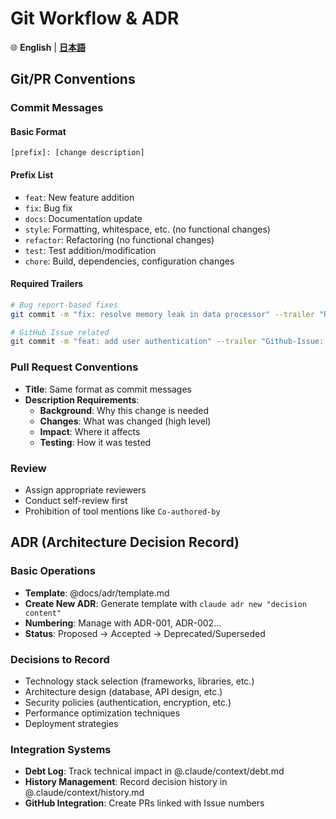 # Git Workflow & ADR

🌐 **English** | **[日本語](git-workflow_ja.md)**

## Git/PR Conventions

### Commit Messages

#### Basic Format
`[prefix]: [change description]`

#### Prefix List
- `feat`: New feature addition
- `fix`: Bug fix
- `docs`: Documentation update
- `style`: Formatting, whitespace, etc. (no functional changes)
- `refactor`: Refactoring (no functional changes)
- `test`: Test addition/modification
- `chore`: Build, dependencies, configuration changes

#### Required Trailers
```bash
# Bug report-based fixes
git commit -m "fix: resolve memory leak in data processor" --trailer "Reported-by: Username"

# GitHub Issue related
git commit -m "feat: add user authentication" --trailer "Github-Issue: #123"
```

### Pull Request Conventions
- **Title**: Same format as commit messages
- **Description Requirements**:
  - **Background**: Why this change is needed
  - **Changes**: What was changed (high level)
  - **Impact**: Where it affects
  - **Testing**: How it was tested

### Review
- Assign appropriate reviewers
- Conduct self-review first
- Prohibition of tool mentions like `Co-authored-by`

## ADR (Architecture Decision Record)

### Basic Operations
- **Template**: @docs/adr/template.md
- **Create New ADR**: Generate template with `claude adr new "decision content"`
- **Numbering**: Manage with ADR-001, ADR-002...
- **Status**: Proposed → Accepted → Deprecated/Superseded

### Decisions to Record
- Technology stack selection (frameworks, libraries, etc.)
- Architecture design (database, API design, etc.)
- Security policies (authentication, encryption, etc.)
- Performance optimization techniques
- Deployment strategies

### Integration Systems
- **Debt Log**: Track technical impact in @.claude/context/debt.md
- **History Management**: Record decision history in @.claude/context/history.md
- **GitHub Integration**: Create PRs linked with Issue numbers